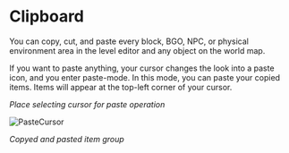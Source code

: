 # Clipboard

You can copy, cut, and paste every block, BGO, NPC, or physical environment area in the level editor and any object on the world map.

If you want to paste anything, your cursor changes the look into a paste icon, and you enter paste-mode. In this mode, you can paste your copied items. Items will appear at the top-left corner of your cursor.

_Place selecting cursor for paste operation_

![PasteCursor](screenshots/Interface/cur_pasta.png)


_Copyed and pasted item group_

<ImageZoom 
  alt="Copy"
  url="screenshots/LevelEditing/Copy.png" 
  :border="true"
/>
